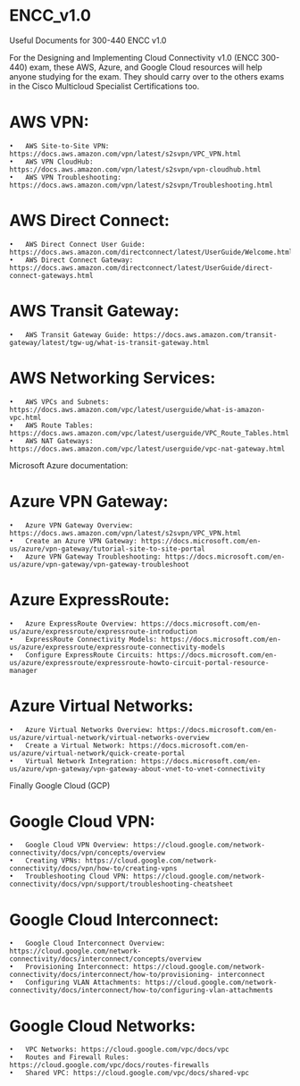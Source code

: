 # ENCC_v1.0
Useful Documents for 300-440 ENCC v1.0

For the Designing and Implementing Cloud Connectivity v1.0 (ENCC 300-440) exam, these AWS, Azure, and Google Cloud resources will help anyone studying for the exam. They should carry over to the others exams in the Cisco Multicloud Specialist Certifications too.
 
# AWS VPN:
	•	AWS Site-to-Site VPN: https://docs.aws.amazon.com/vpn/latest/s2svpn/VPC_VPN.html
	•	AWS VPN CloudHub: https://docs.aws.amazon.com/vpn/latest/s2svpn/vpn-cloudhub.html
	•	AWS VPN Troubleshooting: https://docs.aws.amazon.com/vpn/latest/s2svpn/Troubleshooting.html
# AWS Direct Connect:
	•	AWS Direct Connect User Guide: https://docs.aws.amazon.com/directconnect/latest/UserGuide/Welcome.html
	•	AWS Direct Connect Gateway: https://docs.aws.amazon.com/directconnect/latest/UserGuide/direct-connect-gateways.html
# AWS Transit Gateway:
	•	AWS Transit Gateway Guide: https://docs.aws.amazon.com/transit-gateway/latest/tgw-ug/what-is-transit-gateway.html
# AWS Networking Services:
	•	AWS VPCs and Subnets: https://docs.aws.amazon.com/vpc/latest/userguide/what-is-amazon-vpc.html
	•	AWS Route Tables: https://docs.aws.amazon.com/vpc/latest/userguide/VPC_Route_Tables.html
	•	AWS NAT Gateways: https://docs.aws.amazon.com/vpc/latest/userguide/vpc-nat-gateway.html
 
 Microsoft Azure documentation:
 
# Azure VPN Gateway: 
	•	Azure VPN Gateway Overview: https://docs.aws.amazon.com/vpn/latest/s2svpn/VPC_VPN.html
	•	Create an Azure VPN Gateway: https://docs.microsoft.com/en-us/azure/vpn-gateway/tutorial-site-to-site-portal
	•	Azure VPN Gateway Troubleshooting: https://docs.microsoft.com/en-us/azure/vpn-gateway/vpn-gateway-troubleshoot
# Azure ExpressRoute:
	•	Azure ExpressRoute Overview: https://docs.microsoft.com/en-us/azure/expressroute/expressroute-introduction
	•	ExpressRoute Connectivity Models: https://docs.microsoft.com/en-us/azure/expressroute/expressroute-connectivity-models
	•	Configure ExpressRoute Circuits: https://docs.microsoft.com/en-us/azure/expressroute/expressroute-howto-circuit-portal-resource-manager
# Azure Virtual Networks:
	•	Azure Virtual Networks Overview: https://docs.microsoft.com/en-us/azure/virtual-network/virtual-networks-overview
	•	Create a Virtual Network: https://docs.microsoft.com/en-us/azure/virtual-network/quick-create-portal
	•	Virtual Network Integration: https://docs.microsoft.com/en-us/azure/vpn-gateway/vpn-gateway-about-vnet-to-vnet-connectivity 

Finally Google Cloud (GCP)

# Google Cloud VPN:
	•	Google Cloud VPN Overview: https://cloud.google.com/network-connectivity/docs/vpn/concepts/overview
	•	Creating VPNs: https://cloud.google.com/network-connectivity/docs/vpn/how-to/creating-vpns
	•	Troubleshooting Cloud VPN: https://cloud.google.com/network-connectivity/docs/vpn/support/troubleshooting-cheatsheet
# Google Cloud Interconnect:
	•	Google Cloud Interconnect Overview: https://cloud.google.com/network-connectivity/docs/interconnect/concepts/overview
	•	Provisioning Interconnect: https://cloud.google.com/network-connectivity/docs/interconnect/how-to/provisioning- interconnect
	•	Configuring VLAN Attachments: https://cloud.google.com/network-connectivity/docs/interconnect/how-to/configuring-vlan-attachments
# Google Cloud Networks:
	•	VPC Networks: https://cloud.google.com/vpc/docs/vpc
	•	Routes and Firewall Rules: https://cloud.google.com/vpc/docs/routes-firewalls
	•	Shared VPC: https://cloud.google.com/vpc/docs/shared-vpc
